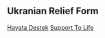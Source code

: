 ## Ukranian Relief Form
[Hayata Destek](https://www.hayatadestek.org/) 
[Support To Life](https://www.supporttolife.org/) 